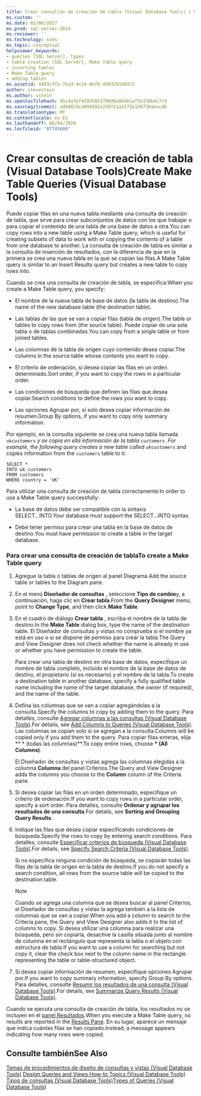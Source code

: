 ```yaml
---
title: Crear consultas de creación de tabla (Visual Database Tools) | Microsoft Docs
ms.custom: ''
ms.date: 03/06/2017
ms.prod: sql-server-2014
ms.reviewer: ''
ms.technology: ssms
ms.topic: conceptual
helpviewer_keywords:
- queries [SQL Server], types
- table creation [SQL Server], Make Table query
- inserting tables
- Make Table query
- adding tables
ms.assetid: 4493cffa-7b2d-4c24-8ef0-d49329198972
author: stevestein
ms.author: sstein
ms.openlocfilehash: 91c4a3bf45935053789d6e884b1af5b338b4c7c9
ms.sourcegitcommit: ad4d92dce894592a259721a1571b1d8736abacdb
ms.translationtype: MT
ms.contentlocale: es-ES
ms.lasthandoff: 08/04/2020
ms.locfileid: "87745600"
---
```

# <a name="create-make-table-queries-visual-database-tools"></a><span data-ttu-id="65132-102">Crear consultas de creación de tabla (Visual Database Tools)</span><span class="sxs-lookup"><span data-stu-id="65132-102">Create Make Table Queries (Visual Database Tools)</span></span>
  <span data-ttu-id="65132-103">Puede copiar filas en una nueva tabla mediante una consulta de creación de tabla, que sirve para crear subconjuntos de datos con los que trabajar o para copiar el contenido de una tabla de una base de datos a otra.</span><span class="sxs-lookup"><span data-stu-id="65132-103">You can copy rows into a new table using a Make Table query, which is useful for creating subsets of data to work with or copying the contents of a table from one database to another.</span></span> <span data-ttu-id="65132-104">La consulta de creación de tabla es similar a la consulta de inserción de resultados, con la diferencia de que en la primera se crea una nueva tabla en la que se copian las filas.</span><span class="sxs-lookup"><span data-stu-id="65132-104">A Make Table query is similar to an Insert Results query but creates a new table to copy rows into.</span></span>  
  
 <span data-ttu-id="65132-105">Cuando se crea una consulta de creación de tabla, se especifica:</span><span class="sxs-lookup"><span data-stu-id="65132-105">When you create a Make Table query, you specify:</span></span>  
  
-   <span data-ttu-id="65132-106">El nombre de la nueva tabla de base de datos (la tabla de destino).</span><span class="sxs-lookup"><span data-stu-id="65132-106">The name of the new database table (the destination table).</span></span>  
  
-   <span data-ttu-id="65132-107">Las tablas de las que se van a copiar filas (tabla de origen).</span><span class="sxs-lookup"><span data-stu-id="65132-107">The table or tables to copy rows from (the source table).</span></span> <span data-ttu-id="65132-108">Puede copiar de una sola tabla o de tablas combinadas.</span><span class="sxs-lookup"><span data-stu-id="65132-108">You can copy from a single table or from joined tables.</span></span>  
  
-   <span data-ttu-id="65132-109">Las columnas de la tabla de origen cuyo contenido desea copiar.</span><span class="sxs-lookup"><span data-stu-id="65132-109">The columns in the source table whose contents you want to copy.</span></span>  
  
-   <span data-ttu-id="65132-110">El criterio de ordenación, si desea copiar las filas en un orden determinado.</span><span class="sxs-lookup"><span data-stu-id="65132-110">Sort order, if you want to copy the rows in a particular order.</span></span>  
  
-   <span data-ttu-id="65132-111">Las condiciones de búsqueda que definen las filas que desea copiar.</span><span class="sxs-lookup"><span data-stu-id="65132-111">Search conditions to define the rows you want to copy.</span></span>  
  
-   <span data-ttu-id="65132-112">Las opciones Agrupar por, si solo desea copiar información de resumen.</span><span class="sxs-lookup"><span data-stu-id="65132-112">Group By options, if you want to copy only summary information.</span></span>  
  
 <span data-ttu-id="65132-113">Por ejemplo, en la consulta siguiente se crea una nueva tabla llamada `uk`_`customers` y se copia en ella información de la tabla `customers` .</span><span class="sxs-lookup"><span data-stu-id="65132-113">For example, the following query creates a new table called `uk`_`customers` and copies information from the `customers` table to it:</span></span>  
  
```  
SELECT *   
INTO uk_customers  
FROM customers  
WHERE country = 'UK'  
```  
  
 <span data-ttu-id="65132-114">Para utilizar una consulta de creación de tabla correctamente:</span><span class="sxs-lookup"><span data-stu-id="65132-114">In order to use a Make Table query successfully:</span></span>  
  
-   <span data-ttu-id="65132-115">La base de datos debe ser compatible con la sintaxis SELECT...INTO.</span><span class="sxs-lookup"><span data-stu-id="65132-115">Your database must support the SELECT...INTO syntax.</span></span>  
  
-   <span data-ttu-id="65132-116">Debe tener permiso para crear una tabla en la base de datos de destino.</span><span class="sxs-lookup"><span data-stu-id="65132-116">You must have permission to create a table in the target database.</span></span>  
  
### <a name="to-create-a-make-table-query"></a><span data-ttu-id="65132-117">Para crear una consulta de creación de tabla</span><span class="sxs-lookup"><span data-stu-id="65132-117">To create a Make Table query</span></span>  
  
1.  <span data-ttu-id="65132-118">Agregue la tabla o tablas de origen al panel Diagrama.</span><span class="sxs-lookup"><span data-stu-id="65132-118">Add the source table or tables to the Diagram pane.</span></span>  
  
2.  <span data-ttu-id="65132-119">En el menú **Diseñador de consultas** , seleccione **Tipo de cambio**y, a continuación, haga clic en **Crear tabla**.</span><span class="sxs-lookup"><span data-stu-id="65132-119">From the **Query Designer** menu, point to **Change Type**, and then click **Make Table**.</span></span>  
  
3.  <span data-ttu-id="65132-120">En el cuadro de diálogo **Crear tabla** , escriba el nombre de la tabla de destino.</span><span class="sxs-lookup"><span data-stu-id="65132-120">In the **Make Table** dialog box, type the name of the destination table.</span></span> <span data-ttu-id="65132-121">El Diseñador de consultas y vistas no comprueba si el nombre ya está en uso o si se dispone de permiso para crear la tabla.</span><span class="sxs-lookup"><span data-stu-id="65132-121">The Query and View Designer does not check whether the name is already in use or whether you have permission to create the table.</span></span>  
  
     <span data-ttu-id="65132-122">Para crear una tabla de destino en otra base de datos, especifique un nombre de tabla completo, incluido el nombre de la base de datos de destino, el propietario (si es necesario) y el nombre de la tabla.</span><span class="sxs-lookup"><span data-stu-id="65132-122">To create a destination table in another database, specify a fully qualified table name including the name of the target database, the owner (if required), and the name of the table.</span></span>  
  
4.  <span data-ttu-id="65132-123">Defina las columnas que se van a copiar agregándolas a la consulta.</span><span class="sxs-lookup"><span data-stu-id="65132-123">Specify the columns to copy by adding them to the query.</span></span> <span data-ttu-id="65132-124">Para detalles, consulte [Agregar columnas a las consultas &#40;Visual Database Tools&#41;](visual-database-tools.md).</span><span class="sxs-lookup"><span data-stu-id="65132-124">For details, see [Add Columns to Queries &#40;Visual Database Tools&#41;](visual-database-tools.md).</span></span> <span data-ttu-id="65132-125">Las columnas se copian solo si se agregan a la consulta.</span><span class="sxs-lookup"><span data-stu-id="65132-125">Columns will be copied only if you add them to the query.</span></span> <span data-ttu-id="65132-126">Para copiar filas enteras, elija \*\* \* (todas las columnas)\*\*.</span><span class="sxs-lookup"><span data-stu-id="65132-126">To copy entire rows, choose **\* (All Columns)**.</span></span>  
  
     <span data-ttu-id="65132-127">El Diseñador de consultas y vistas agrega las columnas elegidas a la columna **Columna** del panel Criterios.</span><span class="sxs-lookup"><span data-stu-id="65132-127">The Query and View Designer adds the columns you choose to the **Column** column of the Criteria pane.</span></span>  
  
5.  <span data-ttu-id="65132-128">Si desea copiar las filas en un orden determinado, especifique un criterio de ordenación.</span><span class="sxs-lookup"><span data-stu-id="65132-128">If you want to copy rows in a particular order, specify a sort order.</span></span> <span data-ttu-id="65132-129">Para detalles, consulte **Ordenar y agrupar los resultados de una consulta**.</span><span class="sxs-lookup"><span data-stu-id="65132-129">For details, see **Sorting and Grouping Query Results**.</span></span>  
  
6.  <span data-ttu-id="65132-130">Indique las filas que desea copiar especificando condiciones de búsqueda.</span><span class="sxs-lookup"><span data-stu-id="65132-130">Specify the rows to copy by entering search conditions.</span></span> <span data-ttu-id="65132-131">Para detalles, consulte [Especificar criterios de búsqueda &#40;Visual Database Tools&#41;](specify-search-criteria-visual-database-tools.md).</span><span class="sxs-lookup"><span data-stu-id="65132-131">For details, see [Specify Search Criteria &#40;Visual Database Tools&#41;](specify-search-criteria-visual-database-tools.md).</span></span>  
  
     <span data-ttu-id="65132-132">Si no especifica ninguna condición de búsqueda, se copiarán todas las filas de la tabla de origen en la tabla de destino.</span><span class="sxs-lookup"><span data-stu-id="65132-132">If you do not specify a search condition, all rows from the source table will be copied to the destination table.</span></span>  
  
    > [!NOTE]  
    >  <span data-ttu-id="65132-133">Cuando se agrega una columna que se desea buscar al panel Criterios, el Diseñador de consultas y vistas la agrega también a la lista de columnas que se van a copiar.</span><span class="sxs-lookup"><span data-stu-id="65132-133">When you add a column to search to the Criteria pane, the Query and View Designer also adds it to the list of columns to copy.</span></span> <span data-ttu-id="65132-134">Si desea utilizar una columna para realizar una búsqueda, pero sin copiarla, desactive la casilla situada junto al nombre de columna en el rectángulo que representa la tabla o el objeto con estructura de tabla.</span><span class="sxs-lookup"><span data-stu-id="65132-134">If you want to use a column for searching but not copy it, clear the check box next to the column name in the rectangle representing the table or table-structured object.</span></span>  
  
7.  <span data-ttu-id="65132-135">Si desea copiar información de resumen, especifique opciones Agrupar por.</span><span class="sxs-lookup"><span data-stu-id="65132-135">If you want to copy summary information, specify Group By options.</span></span> <span data-ttu-id="65132-136">Para detalles, consulte [Resumir los resultados de una consulta &#40;Visual Database Tools&#41;](summarize-query-results-visual-database-tools.md).</span><span class="sxs-lookup"><span data-stu-id="65132-136">For details, see [Summarize Query Results &#40;Visual Database Tools&#41;](summarize-query-results-visual-database-tools.md).</span></span>  
  
 <span data-ttu-id="65132-137">Cuando se ejecuta una consulta de creación de tabla, los resultados no se incluyen en el [panel Resultados](results-pane-visual-database-tools.md).</span><span class="sxs-lookup"><span data-stu-id="65132-137">When you execute a Make Table query, no results are reported in the [Results Pane](results-pane-visual-database-tools.md).</span></span> <span data-ttu-id="65132-138">En su lugar, aparece un mensaje que indica cuántas filas se han copiado.</span><span class="sxs-lookup"><span data-stu-id="65132-138">Instead, a message appears indicating how many rows were copied.</span></span>  
  
## <a name="see-also"></a><span data-ttu-id="65132-139">Consulte también</span><span class="sxs-lookup"><span data-stu-id="65132-139">See Also</span></span>  
 <span data-ttu-id="65132-140">[Temas de procedimientos de diseño de consultas y vistas &#40;Visual Database Tools&#41;](design-queries-and-views-how-to-topics-visual-database-tools.md) </span><span class="sxs-lookup"><span data-stu-id="65132-140">[Design Queries and Views How-to Topics &#40;Visual Database Tools&#41;](design-queries-and-views-how-to-topics-visual-database-tools.md) </span></span>  
 [<span data-ttu-id="65132-141">Tipos de consultas (Visual Database Tools)</span><span class="sxs-lookup"><span data-stu-id="65132-141">Types of Queries &#40;Visual Database Tools&#41;</span></span>](types-of-queries-visual-database-tools.md)  
  
  
